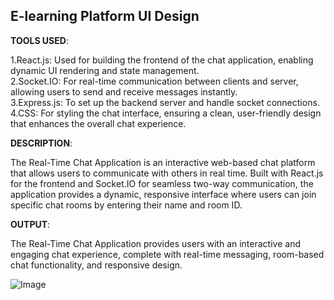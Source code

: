 <h2>E-learning Platform UI Design</h2>

**TOOLS USED**:

1.React.js: Used for building the frontend of the chat application, enabling dynamic UI rendering and state management. <br>
2.Socket.IO: For real-time communication between clients and server, allowing users to send and receive messages instantly. <br>
3.Express.js: To set up the backend server and handle socket connections. <br>
4.CSS: For styling the chat interface, ensuring a clean, user-friendly design that enhances the overall chat experience. <br>

**DESCRIPTION**:

The Real-Time Chat Application is an interactive web-based chat platform that allows users to communicate with others in real time. Built with React.js for the frontend and Socket.IO for seamless two-way communication, the application provides a dynamic, responsive interface where users can join specific chat rooms by entering their name and room ID. 

**OUTPUT**:

The Real-Time Chat Application provides users with an interactive and engaging chat experience, complete with real-time messaging, room-based chat functionality, and responsive design.

![Image](https://github.com/user-attachments/assets/919cec6a-91c8-4ff3-8569-4e02e0a20a81)
